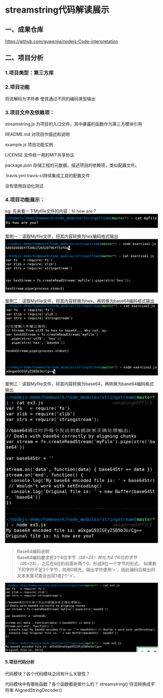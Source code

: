 # streamstring代码解读展示
## 一、成果仓库
https://github.com/guwenjia/nodejs-Code-interpretation
## 二、项目分析
### 1.项目类型：第三方库
### 2.项目功能
将流解码为字符串
使其通过不同的编码类型输出
### 3.项目文件及依赖项：
streamstring.js  为项目的入口文件，其中暴露的函数作为第三方模块引用

README.md  对项目作描述和说明

example.js 项目功能实例

LICENSE  文件统一用的MIT共享协议

package.json  存储工程的元数据，描述项目的依赖项，类似配置文件。

.travis.yml  travis-ci持续集成工具的配置文件

没有使用自动化测试
### 4.项目功能展示：
eg:
先来看一下Myfile文件的内容：hi how are ?
![ex1](https://github.com/guwenjia/nodejs-Code-interpretation/blob/master/docs/images/myfile.png)

案例一：读取Myfile文件，将其内容转换为hex编码格式输出
![ex1](https://github.com/guwenjia/nodejs-Code-interpretation/blob/master/docs/images/ex1.png)

案例二：读取Myfile文件，将其内容转换为hex，再转换为base64编码格式输出
![ex2](https://github.com/guwenjia/nodejs-Code-interpretation/blob/master/docs/images/ex2.png)

案例三：读取Myfile文件，将其内容转换为base64，再转换为base64编码格式输出
![ex3](https://github.com/guwenjia/nodejs-Code-interpretation/blob/master/docs/images/ex3.1.png)
> Base64编码说明    
> Base64编码要求把3个8位字节（3*8=24）转化为4个6位的字节（4*6=24），之后在6位的前面补两个0，形成8位一个字节的形式。 如果剩下的字符不足3个字节，则用0填充，输出字符使用'='，因此编码后输出的文本末尾可能会出现1或2个'='。

![ex3.1](https://github.com/guwenjia/nodejs-Code-interpretation/blob/master/docs/images/ex3.png)

#### 5.项目代码分析
代码模块？各个代码模块之间有什么关联性？

代码模块中有哪些函数？各个函数都是做什么的？
streamstring() 将流转换成字符串
AlignedStringDecoder()  
